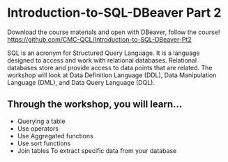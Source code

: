 # Introduction-to-SQL-DBeaver Part 2
Download the course materials and open with DBeaver, follow the course!
https://github.com/CMC-QCL/Introduction-to-SQL-DBeaver-Pt2

SQL is an acronym for Structured Query Language. It is a language designed to access and work with relational databases. Relational databases store and provide access to data points that are related. The workshop will look at Data Definition Language (DDL), Data Manipulation Language (DML), and Data Query Language (DQL).

 

## Through the workshop, you will learn…

- Querying a table
- Use operators
- Use Aggregated functions
- Use sort functions
- Join tables
To extract specific data from your database
